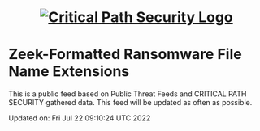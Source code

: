 <h1 align="center">

[![Critical Path Security Logo](https://www.criticalpathsecurity.com/wp-content/uploads/2020/09/CPS-LOGO-RESIZE.png)](https:://www.criticalpathsecurity.com)

</h1>

# Zeek-Formatted Ransomware File Name Extensions

This is a public feed based on Public Threat Feeds and CRITICAL PATH SECURITY gathered data.
This feed will be updated as often as possible.

Updated on:
Fri Jul 22 09:10:24 UTC 2022
